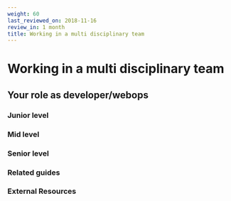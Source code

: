 ```yaml
---
weight: 60
last_reviewed_on: 2018-11-16
review_in: 1 month
title: Working in a multi disciplinary team
---
```


# Working in a multi disciplinary team


## Your role as developer/webops

### Junior level

### Mid level

### Senior level

### Related guides

### External Resources
